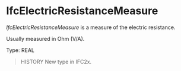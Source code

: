 # IfcElectricResistanceMeasure

_IfcElectricResistanceMeasure_ is a measure of the electric resistance.

Usually measured in Ohm (V/A).

Type: REAL

> HISTORY  New type in IFC2x.
